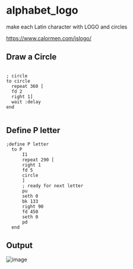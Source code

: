 # alphabet_logo
make each Latin character with LOGO and circles

https://www.calormen.com/jslogo/


## Draw a Circle
```logo

; circle
to circle
  repeat 360 [  
  fd 2
  right 1]
  wait :delay
end


```

## Define P letter
```logo
;define P letter
  to P
      I1
      repeat 290 [
      right 1
      fd 5
      circle
      ]
      ; ready for next letter
      pu
      seth 0
      bk 133
      right 90
      fd 450
      seth 0
      pd
  end
```

## Output


![image](https://user-images.githubusercontent.com/110537772/189468810-0bfc07b1-2db1-4ab7-bf29-adeb33372c04.png)



